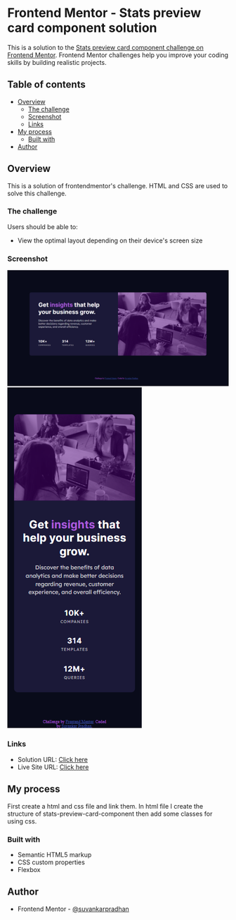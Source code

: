 # Frontend Mentor - Stats preview card component solution

This is a solution to the [Stats preview card component challenge on Frontend Mentor](https://www.frontendmentor.io/challenges/stats-preview-card-component-8JqbgoU62). Frontend Mentor challenges help you improve your coding skills by building realistic projects. 

## Table of contents

- [Overview](#overview)
  - [The challenge](#the-challenge)
  - [Screenshot](#screenshot)
  - [Links](#links)
- [My process](#my-process)
  - [Built with](#built-with)
- [Author](#author)

## Overview

This is a solution of frontendmentor's challenge. HTML and CSS are used to solve this challenge.

### The challenge

Users should be able to:

- View the optimal layout depending on their device's screen size

### Screenshot

![desktop-img](./screenshot/desktop.png)
![mobile-img](./screenshot/mobile.png)

### Links

- Solution URL: [Click here](https://github.com/suvankarpradhan/stats-preview-card-component-main)
- Live Site URL: [Click here](https://suvankarpradhan.github.io/stats-preview-card-component-main/)

## My process

First create a html and css file and link them. In html file I create the structure of stats-preview-card-component then add some classes for using css.

### Built with

- Semantic HTML5 markup
- CSS custom properties
- Flexbox

## Author

- Frontend Mentor - [@suvankarpradhan](https://www.frontendmentor.io/profile/suvankarpradhan)